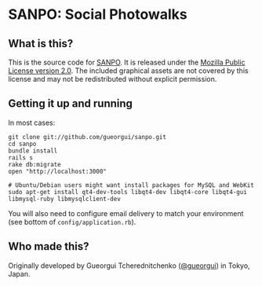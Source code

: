 # SANPO: Social Photowalks

## What is this?
This is the source code for [SANPO](http://sanpo.cc). It is released
under the [Mozilla Public License version
2.0](http://www.mozilla.org/MPL/2.0/). The included graphical assets are
not covered by this license and may not be redistributed without
explicit permission.

## Getting it up and running
In most cases:
```
git clone git://github.com/gueorgui/sanpo.git
cd sanpo
bundle install
rails s
rake db:migrate
open "http://localhost:3000"

# Ubuntu/Debian users might want install packages for MySQL and WebKit
sudo apt-get install qt4-dev-tools libqt4-dev libqt4-core libqt4-gui libmysql-ruby libmysqlclient-dev
```

You will also need to configure email delivery to match your
environment (see bottom of ```config/application.rb```).

## Who made this?
Originally developed by Gueorgui Tcherednitchenko ([@gueorgui](http://twitter.com/gueorgui)) in Tokyo, Japan.
